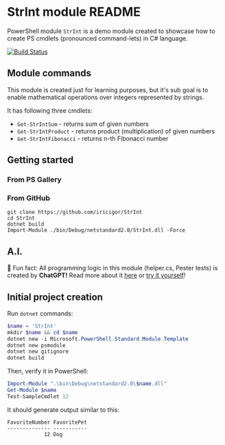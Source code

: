 
# StrInt module README

PowerShell module `StrInt` is a demo module created to showcase how to create PS cmdlets (pronounced command-lets) in C# language.

[![Build Status](https://dev.azure.com/iiric/PS1/_apis/build/status/iricigor.StrInt?branchName=master)](https://dev.azure.com/iiric/PS1/_build/latest?definitionId=49&branchName=master)

## Module commands

This module is created just for learning purposes, but it's sub goal is to enable mathematical operations over integers represented by strings.

It has following three cmdlets:
- `Get-StrIntSum` - returns sum of given numbers
- `Get-StrIntProduct` - returns product (multiplication) of given numbers
- `Get-StrIntFibonacci` - returns n-th Fibonacci number

## Getting started

### From PS Gallery

### From GitHub

```
git clone https://github.com/iricigor/StrInt
cd StrInt
dotnet build
Import-Module ./bin/Debug/netstandard2.0/StrInt.dll -Force
```

## A.I.

🧠 Fun fact: All programming logic in this module (helper.cs, Pester tests) is created by **ChatGPT!**
Read more about it [here](https://openai.com/blog/chatgpt/) or [try it yourself](https://chat.openai.com/)!

## Initial project creation

Run `dotnet` commands:

```PowerShell
$name = 'StrInt'
mkdir $name && cd $name
dotnet new -i Microsoft.PowerShell.Standard.Module.Template
dotnet new psmodule
dotnet new gitignore
dotnet build
```

Then, verify it in PowerShell:
```powershell
Import-Module ".\bin\Debug\netstandard2.0\$name.dll"
Get-Module $name
Test-SampleCmdlet 12
```

It should generate output similar to this:
```
FavoriteNumber FavoritePet
-------------- -----------
            12 Dog
```
